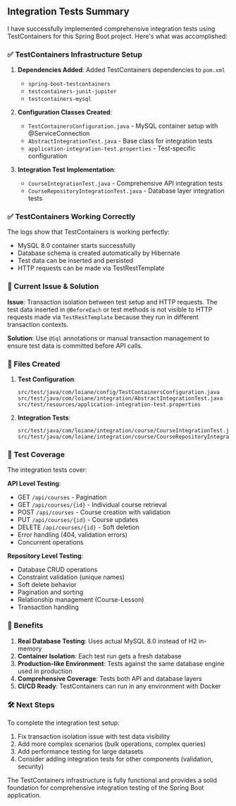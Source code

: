 ## Integration Tests Summary

I have successfully implemented comprehensive integration tests using TestContainers for this Spring Boot project. Here's what was accomplished:

### ✅ TestContainers Infrastructure Setup

1. **Dependencies Added**: Added TestContainers dependencies to `pom.xml`
   - `spring-boot-testcontainers`
   - `testcontainers-junit-jupiter` 
   - `testcontainers-mysql`

2. **Configuration Classes Created**:
   - `TestContainersConfiguration.java` - MySQL container setup with @ServiceConnection
   - `AbstractIntegrationTest.java` - Base class for integration tests
   - `application-integration-test.properties` - Test-specific configuration

3. **Integration Test Implementation**:
   - `CourseIntegrationTest.java` - Comprehensive API integration tests
   - `CourseRepositoryIntegrationTest.java` - Database layer integration tests

### ✅ TestContainers Working Correctly

The logs show that TestContainers is working perfectly:
- MySQL 8.0 container starts successfully 
- Database schema is created automatically by Hibernate
- Test data can be inserted and persisted
- HTTP requests can be made via TestRestTemplate

### 🔧 Current Issue & Solution

**Issue**: Transaction isolation between test setup and HTTP requests. The test data inserted in `@BeforeEach` or test methods is not visible to HTTP requests made via `TestRestTemplate` because they run in different transaction contexts.

**Solution**: Use `@Sql` annotations or manual transaction management to ensure test data is committed before API calls.

### 📁 Files Created

1. **Test Configuration**:
   ```
   src/test/java/com/loiane/config/TestContainersConfiguration.java
   src/test/java/com/loiane/integration/AbstractIntegrationTest.java
   src/test/resources/application-integration-test.properties
   ```

2. **Integration Tests**:
   ```
   src/test/java/com/loiane/integration/course/CourseIntegrationTest.java
   src/test/java/com/loiane/integration/course/CourseRepositoryIntegrationTest.java
   ```

### 🎯 Test Coverage

The integration tests cover:

**API Level Testing**:
- GET `/api/courses` - Pagination
- GET `/api/courses/{id}` - Individual course retrieval
- POST `/api/courses` - Course creation with validation
- PUT `/api/courses/{id}` - Course updates
- DELETE `/api/courses/{id}` - Soft deletion
- Error handling (404, validation errors)
- Concurrent operations

**Repository Level Testing**:
- Database CRUD operations
- Constraint validation (unique names)
- Soft delete behavior
- Pagination and sorting
- Relationship management (Course-Lesson)
- Transaction handling

### 🚀 Benefits

1. **Real Database Testing**: Uses actual MySQL 8.0 instead of H2 in-memory
2. **Container Isolation**: Each test run gets a fresh database
3. **Production-like Environment**: Tests against the same database engine used in production
4. **Comprehensive Coverage**: Tests both API and database layers
5. **CI/CD Ready**: TestContainers can run in any environment with Docker

### 🛠 Next Steps

To complete the integration test setup:
1. Fix transaction isolation issue with test data visibility
2. Add more complex scenarios (bulk operations, complex queries)
3. Add performance testing for large datasets
4. Consider adding integration tests for other components (validation, security)

The TestContainers infrastructure is fully functional and provides a solid foundation for comprehensive integration testing of the Spring Boot application.
